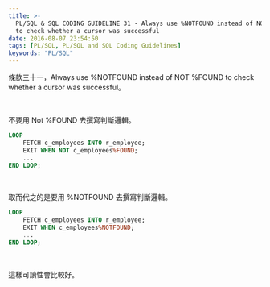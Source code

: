 ```yaml
---
title: >-
  PL/SQL & SQL CODING GUIDELINE 31 - Always use %NOTFOUND instead of NOT %FOUND
  to check whether a cursor was successful
date: 2016-08-07 23:54:50
tags: [PL/SQL, PL/SQL and SQL Coding Guidelines]
keywords: "PL/SQL"
---
```


條款三十一，Always use %NOTFOUND instead of NOT %FOUND to check whether a cursor was successful。  

<!-- More -->

<br/>


不要用 Not %FOUND 去撰寫判斷邏輯。  
```sql
LOOP 
    FETCH c_employees INTO r_employee; 
    EXIT WHEN NOT c_employees%FOUND; 
    ... 
END LOOP;
```

<br/>


取而代之的是要用 %NOTFOUND 去撰寫判斷邏輯。  
```sql
LOOP 
    FETCH c_employees INTO r_employee; 
    EXIT WHEN c_employees%NOTFOUND; 
    ... 
END LOOP;
```

<br/>


這樣可讀性會比較好。  

